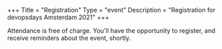 +++
Title = "Registration"
Type = "event"
Description = "Registration for devopsdays Amsterdam 2021"
+++

Attendance is free of charge. You'll have the opportunity to register, and receive reminders about the event, shortly. 

<!-- <div style="width:100%; text-align:left;">
Embed registration iframe/link/etc.
</div></div>
</div>
-->
